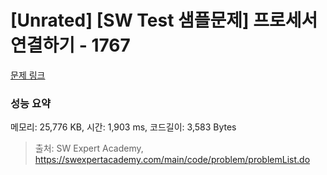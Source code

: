 # [Unrated] [SW Test 샘플문제] 프로세서 연결하기 - 1767 

[문제 링크](https://swexpertacademy.com/main/code/problem/problemDetail.do?contestProbId=AV4suNtaXFEDFAUf) 

### 성능 요약

메모리: 25,776 KB, 시간: 1,903 ms, 코드길이: 3,583 Bytes



> 출처: SW Expert Academy, https://swexpertacademy.com/main/code/problem/problemList.do